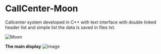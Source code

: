 # CallCenter-Moon
Callcenter system developed in C++ with text interface with double linked header list and simple list the data is saved in files txt.

![Moon](https://user-images.githubusercontent.com/119650235/206060471-5cde5de1-4479-4ee3-8d93-329f250a4b33.png)

**The main display**
![image](https://user-images.githubusercontent.com/119650235/206059972-7a65b80d-4e32-40b3-848c-45ac4a9316fb.png)


